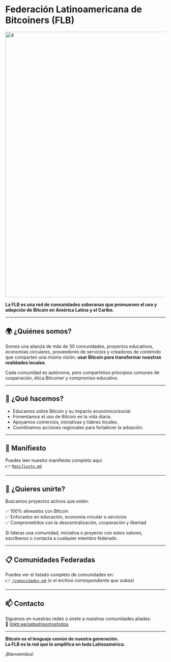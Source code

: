 # Federación Latinoamericana de Bitcoiners (FLB)

<img width="1472" height="832" alt="4" src="https://github.com/user-attachments/assets/fa026955-0297-43c1-bbe5-93b4b2a7300c" />


**La FLB es una red de comunidades soberanas que promueven el uso y adopción de Bitcoin en América Latina y el Caribe.**

---

## 🌍 ¿Quiénes somos?

Somos una alianza de más de 30 comunidades, proyectos educativos, economías circulares, proveedores de servicios y creadores de contenido que comparten una misma visión: **usar Bitcoin para transformar nuestras realidades locales**.

Cada comunidad es autónoma, pero compartimos principios comunes de cooperación, ética Bitcoiner y compromiso educativo.

---

## 🎯 ¿Qué hacemos?

- Educamos sobre Bitcoin y su impacto económico/social.  
- Fomentamos el uso de Bitcoin en la vida diaria.  
- Apoyamos comercios, iniciativas y líderes locales.  
- Coordinamos acciones regionales para fortalecer la adopción.  

---

## 🧱 Manifiesto

Puedes leer nuestro manifiesto completo aquí:  
👉 [`Manifiesto.md`](1.Manifiesto.md)

---

## 🤝 ¿Quieres unirte?

Buscamos proyectos activos que estén:

✅ 100% alineados con Bitcoin  
✅ Enfocados en educación, economía circular o servicios  
✅ Comprometidos con la descentralización, cooperación y libertad

Si lideras una comunidad, iniciativa o proyecto con estos valores, escríbenos o contacta a cualquier miembro federado.

---

## 📋 Comunidades Federadas

Puedes ver el listado completo de comunidades en:  
👉 [`/comunidades.md`](./comunidades.md) *(o el archivo correspondiente que subas)*

---

## 📫 Contacto

Síguenos en nuestras redes o únete a nuestras comunidades aliadas:  
🔗 [linktr.ee/satoshisomostodos](https://linktr.ee/satoshisomostodos)

---

**Bitcoin es el lenguaje común de nuestra generación.  
La FLB es la red que lo amplifica en toda Latinoamérica.**

¡Bienvenidos!
